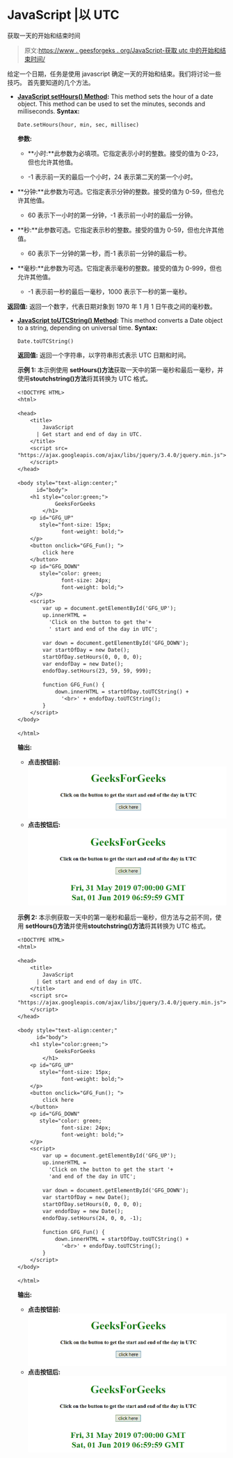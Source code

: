 # JavaScript |以 UTC

获取一天的开始和结束时间

> 原文:[https://www . geesforgeks . org/JavaScript-获取 utc 中的开始和结束时间/](https://www.geeksforgeeks.org/javascript-get-the-start-and-end-of-the-day-in-utc/)

给定一个日期，任务是使用 javascript 确定一天的开始和结束。我们将讨论一些技巧。
首先要知道的几个方法。

*   **[JavaScript setHours() Method](https://www.geeksforgeeks.org/javascript-date-sethours-function/):**
    This method sets the hour of a date object.
    This method can be used to set the minutes, seconds and milliseconds.
    **Syntax:**

    ```
    Date.setHours(hour, min, sec, millisec)

    ```

    **参数:**

    *   **小时:**此参数为必填项。它指定表示小时的整数。接受的值为 0-23，但也允许其他值。

    *   -1 表示前一天的最后一个小时，24 表示第二天的第一个小时。
*   **分钟:**此参数为可选。它指定表示分钟的整数。接受的值为 0-59，但也允许其他值。
    *   60 表示下一小时的第一分钟，-1 表示前一小时的最后一分钟。
*   **秒:**此参数可选。它指定表示秒的整数。接受的值为 0-59，但也允许其他值。
    *   60 表示下一分钟的第一秒，而-1 表示前一分钟的最后一秒。
*   **毫秒:**此参数为可选。它指定表示毫秒的整数。接受的值为 0-999，但也允许其他值。
    *   -1 表示前一秒的最后一毫秒，1000 表示下一秒的第一毫秒。

**返回值:**
返回一个数字，代表日期对象到 1970 年 1 月 1 日午夜之间的毫秒数。

*   **[JavaScript toUTCString() Method](https://www.geeksforgeeks.org/javascript-date-toutcstring-function/):**
    This method converts a Date object to a string, depending on universal time.
    **Syntax:**

    ```
    Date.toUTCString()

    ```

    **返回值:**
    返回一个字符串，以字符串形式表示 UTC 日期和时间。

    **示例 1:** 本示例使用 **setHours()方法**获取一天中的第一毫秒和最后一毫秒，并使用**stoutchstring()方法**将其转换为 UTC 格式。

    ```
    <!DOCTYPE HTML>
    <html>

    <head>
        <title>
            JavaScript 
          | Get start and end of day in UTC.
        </title>
        <script src=
    "https://ajax.googleapis.com/ajax/libs/jquery/3.4.0/jquery.min.js">
        </script>
    </head>

    <body style="text-align:center;" 
          id="body">
        <h1 style="color:green;">  
                GeeksForGeeks  
            </h1>
        <p id="GFG_UP"
           style="font-size: 15px; 
                  font-weight: bold;">
        </p>
        <button onclick="GFG_Fun(); ">
            click here
        </button>
        <p id="GFG_DOWN"
           style="color: green;
                  font-size: 24px;
                  font-weight: bold;">
        </p>
        <script>
            var up = document.getElementById('GFG_UP');
            up.innerHTML =
              'Click on the button to get the'+
              ' start and end of the day in UTC';

            var down = document.getElementById('GFG_DOWN');
            var startOfDay = new Date();
            startOfDay.setHours(0, 0, 0, 0);
            var endofDay = new Date();
            endofDay.setHours(23, 59, 59, 999);

            function GFG_Fun() {
                down.innerHTML = startOfDay.toUTCString() + 
                  '<br>' + endofDay.toUTCString();
            }
        </script>
    </body>

    </html>
    ```

    **输出:**

    *   **点击按钮前:**
        ![](img/10145ad36ba5149c608c1c601e37f8fc.png)
    *   **点击按钮后:**
        ![](img/0016b32a1f1a4aa60242bc8a0013fbf5.png)

    **示例 2:** 本示例获取一天中的第一毫秒和最后一毫秒，但方法与之前不同，使用 **setHours()方法**并使用**stoutchstring()方法**将其转换为 UTC 格式。

    ```
    <!DOCTYPE HTML>
    <html>

    <head>
        <title>
            JavaScript 
          | Get start and end of day in UTC.
        </title>
        <script src=
    "https://ajax.googleapis.com/ajax/libs/jquery/3.4.0/jquery.min.js">
        </script>
    </head>

    <body style="text-align:center;" 
          id="body">
        <h1 style="color:green;">  
                GeeksForGeeks  
            </h1>
        <p id="GFG_UP"
           style="font-size: 15px; 
                  font-weight: bold;">
        </p>
        <button onclick="GFG_Fun(); ">
            click here
        </button>
        <p id="GFG_DOWN" 
           style="color: green; 
                  font-size: 24px; 
                  font-weight: bold;">
        </p>
        <script>
            var up = document.getElementById('GFG_UP');
            up.innerHTML = 
              'Click on the button to get the start '+
              'and end of the day in UTC';

            var down = document.getElementById('GFG_DOWN');
            var startOfDay = new Date();
            startOfDay.setHours(0, 0, 0, 0);
            var endofDay = new Date();
            endofDay.setHours(24, 0, 0, -1);

            function GFG_Fun() {
                down.innerHTML = startOfDay.toUTCString() +
                  '<br>' + endofDay.toUTCString();
            }
        </script>
    </body>

    </html>
    ```

    **输出:**

    *   **点击按钮前:**
        ![](img/10145ad36ba5149c608c1c601e37f8fc.png)
    *   **点击按钮后:**
        ![](img/0016b32a1f1a4aa60242bc8a0013fbf5.png)